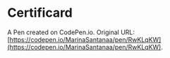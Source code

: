 # Certificard

A Pen created on CodePen.io. Original URL: [https://codepen.io/MarinaSantanaa/pen/RwKLqKW](https://codepen.io/MarinaSantanaa/pen/RwKLqKW).


